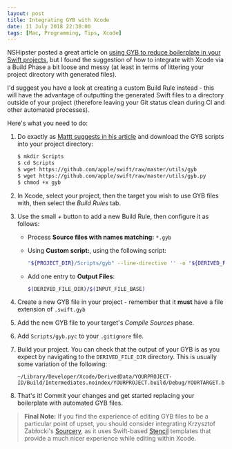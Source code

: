 ```yaml
---
layout: post
title: Integrating GYB with Xcode
date: 11 July 2018 22:30:00
tags: [Mac, Programming, Tips, Xcode]
---
```


NSHipster posted a great article on [using GYB to reduce boilerplate in your Swift projects](https://nshipster.com/swift-gyb/), but I found the suggestion of how to integrate with Xcode via a Build Phase a bit loose and messy (at least in terms of littering your project directory with generated files).

I'd suggest you have a look at creating a custom Build Rule instead - this will have the advantage of outputting the generated Swift files to a directory outside of your project (therefore leaving your Git status clean during CI and other automated processes).

Here's what you need to do:

1.  Do exactly as [Mattt suggests in his article](https://nshipster.com/swift-gyb/#using-gyb-in-xcode) and download the GYB scripts into your project directory:

    ```sh
    $ mkdir Scripts
    $ cd Scripts
    $ wget https://github.com/apple/swift/raw/master/utils/gyb
    $ wget https://github.com/apple/swift/raw/master/utils/gyb.py
    $ chmod +x gyb
    ```

2.  In Xcode, select your project, then the target you wish to use GYB files with, then select the _Build Rules_ tab.
3.  Use the small _+_ button to add a new Build Rule, then configure it as follows:

    - Process **Source files with names matching:** `*.gyb`
    - Using **Custom script:**, using the following script:

      ```sh
      "${PROJECT_DIR}/Scripts/gyb" --line-directive '' -o "${DERIVED_FILE_DIR}/${INPUT_FILE_BASE}" "${INPUT_FILE_PATH}"
      ```

    - Add one entry to **Output Files**:

      ```sh
      $(DERIVED_FILE_DIR)/$(INPUT_FILE_BASE)
      ```

4.  Create a new GYB file in your project - remember that it **must** have a file extension of `.swift.gyb`
5.  Add the new GYB file to your target's _Compile Sources_ phase.
6.  Add `Scripts/gyb.pyc` to your `.gitignore` file.
7.  Build your project. You can check that the output of your GYB is as you expect by navigating to the `DERIVED_FILE_DIR` directory. This is usually some variation of the following:

    ```
    ~/Library/Developer/Xcode/DerivedData/YOURPROJECT-ID/Build/Intermediates.noindex/YOURPROJECT.build/Debug/YOURTARGET.build/DerivedSources/
    ```

8.  That's it! Commit your changes and get started replacing your boilerplate with automated GYB files.

> **Final Note:** If you find the experience of editing GYB files to be a particular point of upset, you should consider integrating Krzysztof Zabłocki's [Sourcery](https://github.com/krzysztofzablocki/Sourcery), as it uses Swift-based [Stencil](https://github.com/stencilproject/Stencil) templates that provide a much nicer experience while editing within Xcode.
